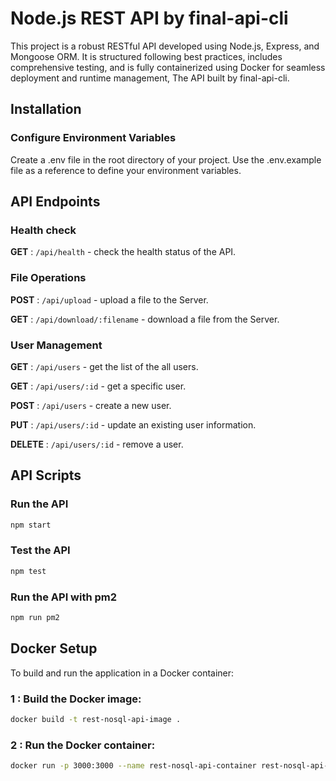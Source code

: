 # Node.js REST API by final-api-cli

This project is a robust RESTful API developed using Node.js, Express, and Mongoose ORM. It is structured following best practices, includes comprehensive testing, and is fully containerized using Docker for seamless deployment and runtime management, The API built by final-api-cli.

## Installation

### Configure Environment Variables

Create a .env file in the root directory of your project. Use the .env.example file as a reference to define your environment variables.

## API Endpoints

### Health check

**GET** : `/api/health` - check the health status of the API.

### File Operations

**POST** : `/api/upload` - upload a file to the Server.

**GET** : `/api/download/:filename` - download a file from the Server.

### User Management

**GET** : `/api/users` - get the list of the all users.

**GET** : `/api/users/:id` - get a specific user.

**POST** : `/api/users` - create a new user.

**PUT** : `/api/users/:id` - update an existing user information.

**DELETE** : `/api/users/:id` - remove a user.

## API Scripts

### Run the API

```bash
npm start
```

### Test the API

```bash
npm test
```

### Run the API with pm2

```bash
npm run pm2
```

## Docker Setup

To build and run the application in a Docker container:

### 1 : Build the Docker image:

```bash
docker build -t rest-nosql-api-image .
```

### 2 : Run the Docker container:

```bash
docker run -p 3000:3000 --name rest-nosql-api-container rest-nosql-api-image
```
